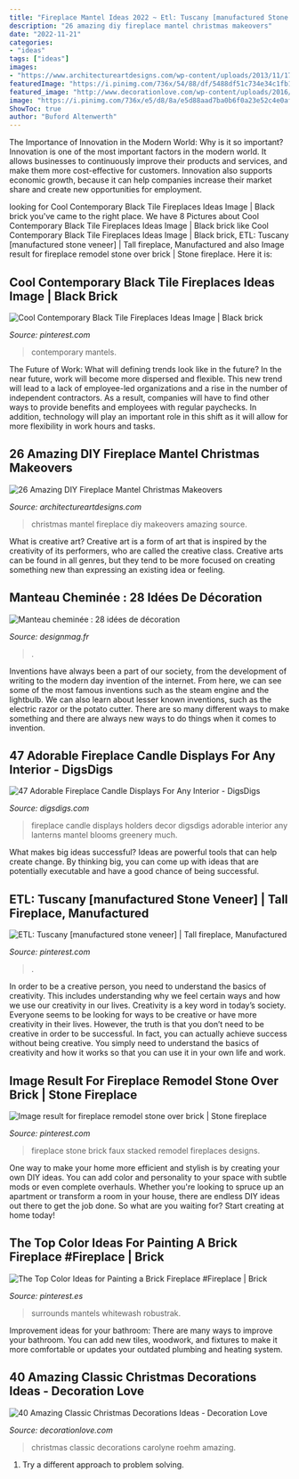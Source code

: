 ```yaml
---
title: "Fireplace Mantel Ideas 2022 ~ Etl: Tuscany [manufactured Stone Veneer]"
description: "26 amazing diy fireplace mantel christmas makeovers"
date: "2022-11-21"
categories:
- "ideas"
tags: ["ideas"]
images:
- "https://www.architectureartdesigns.com/wp-content/uploads/2013/11/1739.jpg"
featuredImage: "https://i.pinimg.com/736x/54/88/df/5488df51c734e34c1fb1931af1abb7f5.jpg"
featured_image: "http://www.decorationlove.com/wp-content/uploads/2016/10/Carolyne-Roehm-Christmas.jpg"
image: "https://i.pinimg.com/736x/e5/d8/8a/e5d88aad7ba0b6f0a23e52c4e0af17f8.jpg"
ShowToc: true
author: "Buford Altenwerth"
---
```



The Importance of Innovation in the Modern World: Why is it so important?
Innovation is one of the most important factors in the modern world. It allows businesses to continuously improve their products and services, and make them more cost-effective for customers. Innovation also supports economic growth, because it can help companies increase their market share and create new opportunities for employment.

	

		
looking for Cool Contemporary Black Tile Fireplaces Ideas Image | Black brick you've came to the right place. We have 8 Pictures about Cool Contemporary Black Tile Fireplaces Ideas Image | Black brick like Cool Contemporary Black Tile Fireplaces Ideas Image | Black brick, ETL: Tuscany [manufactured stone veneer] | Tall fireplace, Manufactured and also Image result for fireplace remodel stone over brick | Stone fireplace. Here it is:
		
    
## Cool Contemporary Black Tile Fireplaces Ideas Image | Black Brick

<img loading=lazy src="https://i.pinimg.com/736x/41/0e/c7/410ec7007d7f37a9f7047e78d4d686a5.jpg" onerror="this.onerror=null;this.src='https://tse3.mm.bing.net/th?id=OIP.ypbsxgVGp3GXQKR5YVqHIQHaK5&amp;pid=15.1';" alt="Cool Contemporary Black Tile Fireplaces Ideas Image | Black brick">

_Source: pinterest.com_

>contemporary mantels. 

	

The Future of Work: What will defining trends look like in the future?
In the near future, work will become more dispersed and flexible. This new trend will lead to a lack of employee-led organizations and a rise in the number of independent contractors. As a result, companies will have to find other ways to provide benefits and employees with regular paychecks. In addition, technology will play an important role in this shift as it will allow for more flexibility in work hours and tasks.

    
## 26 Amazing DIY Fireplace Mantel Christmas Makeovers

<img loading=lazy src="https://www.architectureartdesigns.com/wp-content/uploads/2013/11/1739.jpg" onerror="this.onerror=null;this.src='https://tse1.mm.bing.net/th?id=OIP.xmATcDmhuMpK8g1xlTDIhAHaLG&amp;pid=15.1';" alt="26 Amazing DIY Fireplace Mantel Christmas Makeovers">

_Source: architectureartdesigns.com_

>christmas mantel fireplace diy makeovers amazing source. 

	

What is creative art?
Creative art is a form of art that is inspired by the creativity of its performers, who are called the creative class. Creative arts can be found in all genres, but they tend to be more focused on creating something new than expressing an existing idea or feeling.

    
## Manteau Cheminée : 28 Idées De Décoration

<img loading=lazy src="https://designmag.fr/wp-content/uploads/2015/11/cheminee-deco-manteau-idee.png" onerror="this.onerror=null;this.src='https://tse4.mm.bing.net/th?id=OIP.ydd_JG09EDRh6ypoQYwkIgHaLJ&amp;pid=15.1';" alt="Manteau cheminée : 28 idées de décoration">

_Source: designmag.fr_

>. 

	

Inventions have always been a part of our society, from the development of writing to the modern day invention of the internet. From here, we can see some of the most famous inventions such as the steam engine and the lightbulb. We can also learn about lesser known inventions, such as the electric razor or the potato cutter. There are so many different ways to make something and there are always new ways to do things when it comes to invention.

    
## 47 Adorable Fireplace Candle Displays For Any Interior - DigsDigs

<img loading=lazy src="https://www.digsdigs.com/photos/adorable-fireplace-candle-displays-for-any-interior-17-554x876.jpg" onerror="this.onerror=null;this.src='https://tse2.mm.bing.net/th?id=OIP.MGnAlW546-d3axzZji8yVwHaLt&amp;pid=15.1';" alt="47 Adorable Fireplace Candle Displays For Any Interior - DigsDigs">

_Source: digsdigs.com_

>fireplace candle displays holders decor digsdigs adorable interior any lanterns mantel blooms greenery much. 

	

What makes big ideas successful?
Ideas are powerful tools that can help create change. By thinking big, you can come up with ideas that are potentially executable and have a good chance of being successful.

    
## ETL: Tuscany [manufactured Stone Veneer] | Tall Fireplace, Manufactured

<img loading=lazy src="https://i.pinimg.com/736x/08/dd/b3/08ddb3d1243fcc28e711f367d76c7115.jpg" onerror="this.onerror=null;this.src='https://tse4.mm.bing.net/th?id=OIP.IJZBV2MVh0ALXfJJGpfxoAHaJ3&amp;pid=15.1';" alt="ETL: Tuscany [manufactured stone veneer] | Tall fireplace, Manufactured">

_Source: pinterest.com_

>. 

	

In order to be a creative person, you need to understand the basics of creativity. This includes understanding why we feel certain ways and how we use our creativity in our lives.
Creativity is a key word in today’s society. Everyone seems to be looking for ways to be creative or have more creativity in their lives. However, the truth is that you don’t need to be creative in order to be successful. In fact, you can actually achieve success without being creative. You simply need to understand the basics of creativity and how it works so that you can use it in your own life and work.

    
## Image Result For Fireplace Remodel Stone Over Brick | Stone Fireplace

<img loading=lazy src="https://i.pinimg.com/736x/e5/d8/8a/e5d88aad7ba0b6f0a23e52c4e0af17f8.jpg" onerror="this.onerror=null;this.src='https://tse1.mm.bing.net/th?id=OIP.VyGBIk6WqsZR1iyshNM6-AHaJ3&amp;pid=15.1';" alt="Image result for fireplace remodel stone over brick | Stone fireplace">

_Source: pinterest.com_

>fireplace stone brick faux stacked remodel fireplaces designs. 

	

One way to make your home more efficient and stylish is by creating your own DIY ideas. You can add color and personality to your space with subtle mods or even complete overhauls. Whether you're looking to spruce up an apartment or transform a room in your house, there are endless DIY ideas out there to get the job done. So what are you waiting for? Start creating at home today!

    
## The Top Color Ideas For Painting A Brick Fireplace #Fireplace | Brick

<img loading=lazy src="https://i.pinimg.com/736x/54/88/df/5488df51c734e34c1fb1931af1abb7f5.jpg" onerror="this.onerror=null;this.src='https://tse4.mm.bing.net/th?id=OIP.iU9b2hS7-BA6_5FfpGZ75wHaJ4&amp;pid=15.1';" alt="The Top Color Ideas for Painting a Brick Fireplace #Fireplace | Brick">

_Source: pinterest.es_

>surrounds mantels whitewash robustrak. 

	

Improvement ideas for your bathroom:
There are many ways to improve your bathroom. You can add new tiles, woodwork, and fixtures to make it more comfortable or updates your outdated plumbing and heating system.

    
## 40 Amazing Classic Christmas Decorations Ideas - Decoration Love

<img loading=lazy src="http://www.decorationlove.com/wp-content/uploads/2016/10/Carolyne-Roehm-Christmas.jpg" onerror="this.onerror=null;this.src='https://tse1.mm.bing.net/th?id=OIP.zrCPkozQIUm_e7wN3ctH9gHaLH&amp;pid=15.1';" alt="40 Amazing Classic Christmas Decorations Ideas - Decoration Love">

_Source: decorationlove.com_

>christmas classic decorations carolyne roehm amazing. 

	

1. Try a different approach to problem solving.

